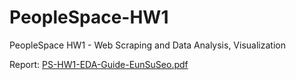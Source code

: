 # PeopleSpace-HW1
PeopleSpace HW1 - Web Scraping and Data Analysis, Visualization  

Report: [PS-HW1-EDA-Guide-EunSuSeo.pdf](https://github.com/EunsuSeo01/PeopleSpace-HW1/files/14126865/PS-HW1-EDA-Guide-EunSuSeo.pdf)
